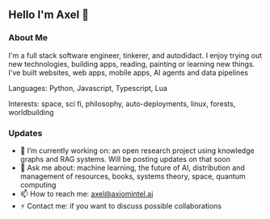 ## Hello I'm Axel 👋

### About Me

I'm a full stack software engineer, tinkerer, and autodidact. I enjoy trying out new technologies, building apps, reading, painting or learning new things. 
I've built websites, web apps, mobile apps, AI agents and data pipelines

Languages: Python, Javascript, Typescript, Lua

Interests: space, sci fi, philosophy, auto-deployments, linux, forests, worldbuilding

### Updates

- 🔭 I’m currently working on: an open research project using knowledge graphs and RAG systems. Will be posting updates on that soon
- 💬 Ask me about: machine learning, the future of AI, distribution and management of resources, books, systems theory, space, quantum computing
- 📫 How to reach me: axel@axiomintel.ai
- ⚡ Contact me: if you want to discuss possible collaborations

